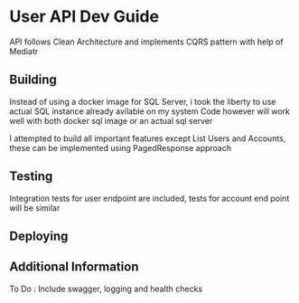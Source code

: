 # User API Dev Guide

API follows Clean Architecture and implements CQRS pattern with help of Mediatr

## Building

Instead of using a docker image for SQL Server, i took the liberty to use actual SQL instance already avilable on my system
Code however will work well with both docker sql image or an actual sql server

I attempted to build all important features except List Users and Accounts, these can be implemented using PagedResponse approach

## Testing

Integration tests for user endpoint are included, tests for account end point will be similar

## Deploying

## Additional Information
To Do : Include swagger, logging and health checks
